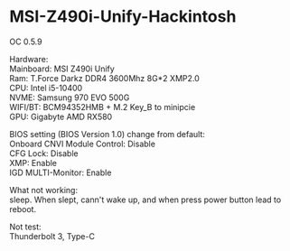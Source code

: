 # MSI-Z490i-Unify-Hackintosh
OC 0.5.9

Hardware:       
Mainboard: MSI Z490i Unify  
Ram: T.Force Darkz DDR4 3600Mhz 8G*2 XMP2.0       
CPU: Intel i5-10400    
NVME: Samsung 970 EVO 500G    
WIFI/BT: BCM94352HMB + M.2 Key_B to minipcie    
GPU: Gigabyte AMD RX580    


BIOS setting (BIOS Version 1.0) change from default:        
Onboard CNVI Module Control: Disable        
CFG Lock: Disable       
XMP: Enable       
IGD MULTI-Monitor: Enable       

What not working:       
sleep. When slept, cann't wake up, and when press power button lead to reboot.

Not test:       
Thunderbolt 3, Type-C

